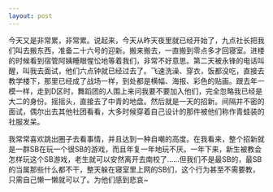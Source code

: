 ```yaml
---
layout: post
---
```

今天又是非常累，非常累。说起来，今天从昨天夜里就已经开始了，九点社长把我们叫去搬东西，准备二十六号的迎新。搬来搬去，一直搬到零点多才回寝室。进楼的时候看到宿管阿姨睡眼惺忪地等着我们，非常不好意思。第二天被永锋的电话叫醒，叫我去面试，他们六点钟就已经过去了。飞速洗澡、穿衣，饭都没吃，直接去教学楼下，那里已经成了战场一样，到处都是横幅、海报、彩色的贴画。跟去年一模一样，走到D区时，舞蹈团的人围上来问我要不要加入他们，完全忽略我已经是大二的身份。摇摇头，直接去了中青的地盘。然后就是一天的招新。间隔并不密的面试，偶尔出去其他社团看看，大多时候穿着自己设计的那件被他们称作青蛙装的社服发呆。
  
我常常喜欢跳出圈子去看事情，并且达到一种自嘲的高度。在我看来，整个招新就是一群SB在玩一个很SB的游戏，而且年复一年地玩不厌。一年下来，新生被教会怎样玩这个SB游戏，老生就可以安然离开去南校了……但我们不是最SB的，最SB的当属那些什么都不干，整天躲在寝室里上网的SB们，这个行为甚至不需要教，只需自己懒一懒就可以了。为他们感到悲哀~
